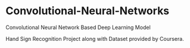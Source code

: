 # Convolutional-Neural-Networks
Convolutional Neural Network Based Deep Learning Model

Hand Sign Recognition Project along with Dataset provided by <a>Coursera</a>.
